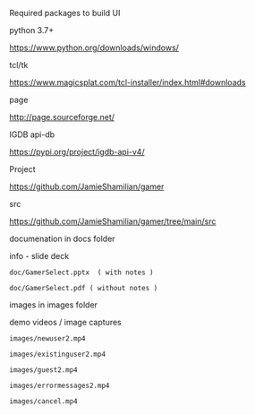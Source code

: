 



Required packages to build UI 

python 3.7+

https://www.python.org/downloads/windows/

tcl/tk

https://www.magicsplat.com/tcl-installer/index.html#downloads

page 

http://page.sourceforge.net/

IGDB api-db

https://pypi.org/project/igdb-api-v4/


Project

https://github.com/JamieShamilian/gamer


src

https://github.com/JamieShamilian/gamer/tree/main/src


documenation in docs folder

  info - slide deck

    doc/GamerSelect.pptx  ( with notes )

    doc/GamerSelect.pdf ( without notes )


images in images folder

  demo videos / image captures

    images/newuser2.mp4

    images/existinguser2.mp4

    images/guest2.mp4

    images/errormessages2.mp4

    images/cancel.mp4

